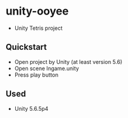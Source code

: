 # unity-ooyee
- Unity Tetris project

## Quickstart
- Open project by Unity (at least version 5.6)
- Open scene Ingame.unity
- Press play button

## Used
- Unity 5.6.5p4
